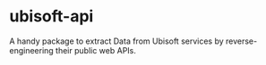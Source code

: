 # ubisoft-api
A handy package to extract Data from Ubisoft services by reverse-engineering their public web APIs.
